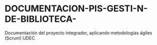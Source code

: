 # DOCUMENTACION-PIS-GESTI-N-DE-BIBLIOTECA-
Documentación del proyecto integrador, aplicando metodologías ágiles (Scrum) UDEC
